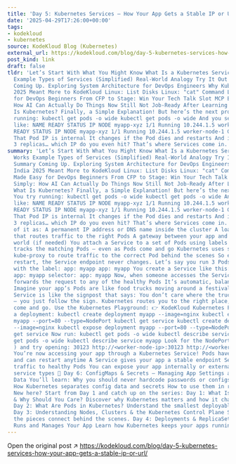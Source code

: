 ```yaml
---
title: 'Day 5: Kubernetes Services — How Your App Gets a Stable IP or URL'
date: '2025-04-29T17:26:00+00:00'
tags:
- kodekloud
- kubernetes
source: KodeKloud Blog (Kubernetes)
external_url: https://kodekloud.com/blog/day-5-kubernetes-services-how-your-app-gets-a-stable-ip-or-url/
post_kind: link
draft: false
tldr: 'Let’s Start With What You Might Know What Is a Kubernetes Service? How It Works
  Example Types of Services (Simplified) Real-World Analogy Try It Out Quick Summary
  Coming Up. Exploring System Architecture for DevOps Engineers Why KubeCon India
  2025 Meant More to KodeKloud Linux: List Disks Linux: "cat" Command Linux Made Easy
  for DevOps Beginners From CFP to Stage: Win Your Tech Talk Slot MCP Explained Simply:
  How AI Can Actually Do Things Now Still Not Job-Ready After Learning DevOps? What
  Is Kubernetes? Finally, a Simple Explanation! But here’s the next problem: You try
  running: kubectl get pods -o wide kubectl get pods -o wide And you see something
  like: NAME READY STATUS IP NODE myapp-xyz 1/1 Running 10.244.1.5 worker-node-1 NAME
  READY STATUS IP NODE myapp-xyz 1/1 Running 10.244.1.5 worker-node-1 Great — but:
  That Pod IP is internal It changes if the Pod dies and restarts And if you have
  3 replicas… which IP do you even hit? That’s where Services come in.'
summary: 'Let’s Start With What You Might Know What Is a Kubernetes Service? How It
  Works Example Types of Services (Simplified) Real-World Analogy Try It Out Quick
  Summary Coming Up. Exploring System Architecture for DevOps Engineers Why KubeCon
  India 2025 Meant More to KodeKloud Linux: List Disks Linux: "cat" Command Linux
  Made Easy for DevOps Beginners From CFP to Stage: Win Your Tech Talk Slot MCP Explained
  Simply: How AI Can Actually Do Things Now Still Not Job-Ready After Learning DevOps?
  What Is Kubernetes? Finally, a Simple Explanation! But here’s the next problem:
  You try running: kubectl get pods -o wide kubectl get pods -o wide And you see something
  like: NAME READY STATUS IP NODE myapp-xyz 1/1 Running 10.244.1.5 worker-node-1 NAME
  READY STATUS IP NODE myapp-xyz 1/1 Running 10.244.1.5 worker-node-1 Great — but:
  That Pod IP is internal It changes if the Pod dies and restarts And if you have
  3 replicas… which IP do you even hit? That’s where Services come in. You can think
  of it as: A permanent IP address or DNS name inside the cluster A load balancer
  that routes traffic to the right Pods A gateway between your app and the outside
  world (if needed) You attach a Service to a set of Pods using labels The Service
  tracks the matching Pods — even as Pods come and go Kubernetes uses something called
  kube-proxy to route traffic to the correct Pod behind the scenes So even if Pods
  restart, the Service endpoint never changes. Let’s say you run 3 Pods of a web app
  with the label: app: myapp app: myapp You create a Service like this: selector:
  app: myapp selector: app: myapp Now, when someone accesses the Service: Kubernetes
  forwards the request to any of the healthy Pods It’s automatic, balanced, and reliable
  Imagine your app’s Pods are like food trucks moving around a festival ground. A
  Service is like the signpost that says: You don’t care where the trucks are parked
  — you just follow the sign. Kubernetes routes you to the right place, even if trucks
  come and go. Use the Kubernetes Playground: 👉 KodeKloud Kubernetes Playground Create
  a deployment: kubectl create deployment myapp --image=nginx kubectl expose deployment
  myapp --port=80 --type=NodePort kubectl get service kubectl create deployment myapp
  --image=nginx kubectl expose deployment myapp --port=80 --type=NodePort kubectl
  get service Now run: kubectl get pods -o wide kubectl describe service myapp kubectl
  get pods -o wide kubectl describe service myapp Look for the NodePort (e. g. , 30123
  ) and try opening: 30123 http://<worker-node-ip>:30123 http://<worker-node-ip>:30123
  You’re now accessing your app through a Kubernetes Service! Pods have dynamic IPs
  and can restart anytime A Service gives your app a stable endpoint Services load-balance
  traffic to healthy Pods You can expose your app internally or externally with different
  service types 📅 Day 6: ConfigMaps & Secrets — Managing App Settings and Sensitive
  Data You’ll learn: Why you should never hardcode passwords or configs in containers
  How Kubernetes separates config data and secrets How to use them in real applications
  New here? Start from Day 1 and catch up on the series: Day 1: What Is Kubernetes
  & Why Should You Care? Discover why Kubernetes matters and how it changes the game.
  Day 2: What Are Pods in Kubernetes? Understand the smallest deployable unit in Kubernetes.
  Day 3: Understanding Nodes, Clusters & the Kubernetes Control Plane See how all
  the pieces connect behind the scenes. Day 4: Deployments & ReplicaSets — How Kubernetes
  Runs and Manages Your App Learn how Kubernetes keeps your apps running smoothly.'
---
```

Open the original post ↗ https://kodekloud.com/blog/day-5-kubernetes-services-how-your-app-gets-a-stable-ip-or-url/
